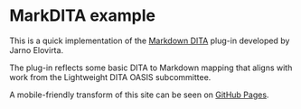 # MarkDITA example

This is a quick implementation of the [Markdown DITA](https://github.com/jelovirt/dita-ot-markdown) plug-in developed by Jarno Elovirta.

The plug-in reflects some basic DITA to Markdown mapping that aligns with work from the Lightweight DITA OASIS subcommittee.

A mobile-friendly transform of this site can be seen on [GitHub Pages](http://carlosevia.github.io/markdita/).

